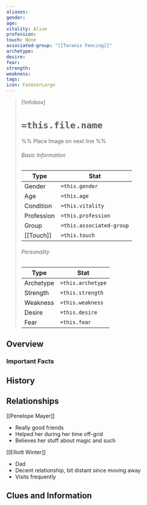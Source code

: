 ```yaml
---
aliases: 
gender: 
age: 
vitality: Alive
profession: 
touch: None
associated-group: "[[Taranis Fencing]]"
archetype: 
desire: 
fear: 
strength: 
weakness: 
tags: 
icon: FasUserLarge
---
```


> [!infobox]
> # `=this.file.name`
> %% Place Image on next line %%
> ###### Basic Information
> Type |  Stat |
> ---|---|
> Gender | `=this.gender` |
> Age | `=this.age` |
> Condition | `=this.vitality` |
> Profession | `=this.profession` |
> Group | `=this.associated-group` |
> [[Touch]] | `=this.touch` |
> ###### Personality
> Type |  Stat |
> ---|---|
> Archetype | `=this.archetype` |
> Strength | `=this.strength` |
> Weakness | `=this.weakness` |
> Desire | `=this.desire` |
> Fear | `=this.fear` |
## Overview

### Important Facts


## History

## Relationships
[[Penelope Mayer]]
- Really good friends
- Helped her during her time off-grid
- Believes her stuff about magic and such

[[Elliott Winter]]
- Dad
- Decent relationship, bit distant since moving away
- Visits frequently

## Clues and Information
